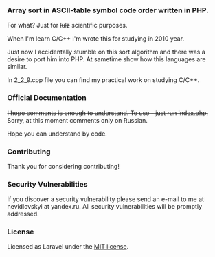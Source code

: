 ### Array sort in ASCII-table symbol code order written in PHP.

For what? Just for ~~lulz~~ scientific purposes.

When I'm learn C/C++ I'm wrote this for studying in 2010 year.

Just now I accidentally stumble on this sort algorithm and there was a desire to port him into PHP.
At sametime show how this languages are similar.

In 2_2_9.cpp file you can find my practical work on studying C/C++.

### Official Documentation

~~I hope comments is enough to understand. To use - just run index.php.~~ Sorry, at this moment comments only on Russian.

Hope you can understand by code.

### Contributing

Thank you for considering contributing!

### Security Vulnerabilities

If you discover a security vulnerability please send an e-mail to me at nevidlovskyi at yandex.ru. All security vulnerabilities will be promptly addressed.

### License

Licensed as Laravel under the [MIT license](http://opensource.org/licenses/MIT).